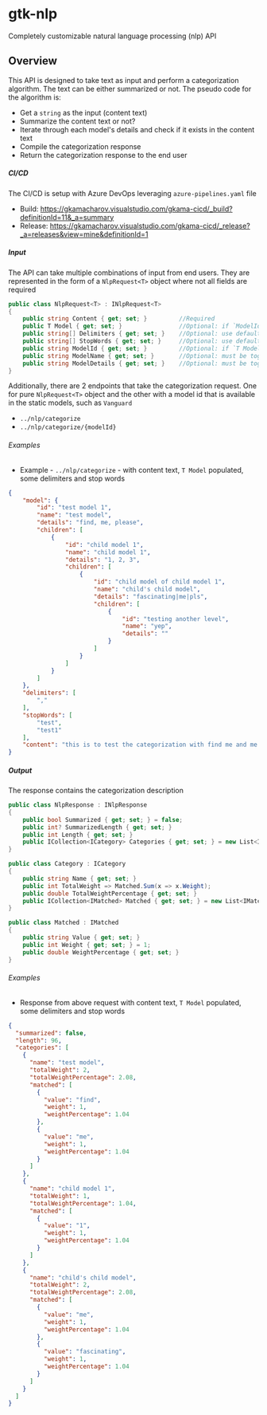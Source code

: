 # gtk-nlp

Completely customizable natural language processing (nlp) API

## Overview
This API is designed to take text as input and perform a categorization algorithm. The text can be either summarized or not. The pseudo code for the algorithm is:
- Get a `string` as the input (content text)
- Summarize the content text or not?
- Iterate through each model's details and check if it exists in the content text
- Compile the categorization response
- Return the categorization response to the end user

##### CI/CD
The CI/CD is setup with Azure DevOps leveraging `azure-pipelines.yaml` file
- Build: https://gkamacharov.visualstudio.com/gkama-cicd/_build?definitionId=11&_a=summary
- Release: https://gkamacharov.visualstudio.com/gkama-cicd/_release?_a=releases&view=mine&definitionId=1

##### Input
The API can take multiple combinations of input from end users. They are represented in the form of a `NlpRequest<T>` object where not all fields are required

```csharp
public class NlpRequest<T> : INlpRequest<T>
{
    public string Content { get; set; }         //Required
    public T Model { get; set; }                //Optional: if `ModelId` is provided
    public string[] Delimiters { get; set; }    //Optional: use default if not provided
    public string[] StopWords { get; set; }     //Optional: use default if not provided
    public string ModelId { get; set; }         //Optional: if `T Model` is not provided and must be together with `ModelName` and `ModelDetails`
    public string ModelName { get; set; }       //Optional: must be together with `ModelId` and `ModelName`
    public string ModelDetails { get; set; }    //Optional: must be together with `ModelId` and `ModelName`
}
```

Additionally, there are 2 endpoints that take the categorization request. One for pure `NlpRequest<T>` object and the other with a model id that is available in the static models, such as `Vanguard`
- `../nlp/categorize`
- `../nlp/categorize/{modelId}`

###### Examples
- Example - `../nlp/categorize` - with content text, `T Model` populated, some delimiters and stop words

```json
{
    "model": {
        "id": "test model 1",
        "name": "test model",
        "details": "find, me, please",
        "children": [
            {
                "id": "child model 1",
                "name": "child model 1",
                "details": "1, 2, 3",
                "children": [
                    {
                        "id": "child model of child model 1",
                        "name": "child's child model",
                        "details": "fascinating|me|pls",
                        "children": [
                            {
                                "id": "testing another level",
                                "name": "yep",
                                "details": ""
                            }
                        ]
                    }
                ]
            }
        ]
    },
    "delimiters": [
        ","
    ],
    "stopWords": [
        "test",
        "test1"
    ],
    "content": "this is to test the categorization with find me and me but not this really and 1 and fascinating"
}
```

##### Output
The response contains the categorization description

```csharp
public class NlpResponse : INlpResponse
{
    public bool Summarized { get; set; } = false;
    public int? SummarizedLength { get; set; }
    public int Length { get; set; }
    public ICollection<ICategory> Categories { get; set; } = new List<ICategory>();
}
```
```csharp
public class Category : ICategory
{
    public string Name { get; set; }
    public int TotalWeight => Matched.Sum(x => x.Weight);
    public double TotalWeightPercentage { get; set; }
    public ICollection<IMatched> Matched { get; set; } = new List<IMatched>();
}

public class Matched : IMatched
{
    public string Value { get; set; }
    public int Weight { get; set; } = 1;
    public double WeightPercentage { get; set; }
}
```

###### Examples
- Response from above request with content text, `T Model` populated, some delimiters and stop words

```json
{
  "summarized": false,
  "length": 96,
  "categories": [
    {
      "name": "test model",
      "totalWeight": 2,
      "totalWeightPercentage": 2.08,
      "matched": [
        {
          "value": "find",
          "weight": 1,
          "weightPercentage": 1.04
        },
        {
          "value": "me",
          "weight": 1,
          "weightPercentage": 1.04
        }
      ]
    },
    {
      "name": "child model 1",
      "totalWeight": 1,
      "totalWeightPercentage": 1.04,
      "matched": [
        {
          "value": "1",
          "weight": 1,
          "weightPercentage": 1.04
        }
      ]
    },
    {
      "name": "child's child model",
      "totalWeight": 2,
      "totalWeightPercentage": 2.08,
      "matched": [
        {
          "value": "me",
          "weight": 1,
          "weightPercentage": 1.04
        },
        {
          "value": "fascinating",
          "weight": 1,
          "weightPercentage": 1.04
        }
      ]
    }
  ]
}
```